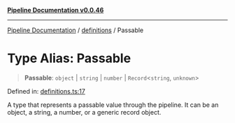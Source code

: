 [**Pipeline Documentation v0.0.46**](../../README.md)

***

[Pipeline Documentation](../../modules.md) / [definitions](../README.md) / Passable

# Type Alias: Passable

> **Passable**: `object` \| `string` \| `number` \| `Record`\<`string`, `unknown`\>

Defined in: [definitions.ts:17](https://github.com/stonemjs/pipeline/blob/25f97e5694101638ed81fbfb328425b2c68320f6/src/definitions.ts#L17)

A type that represents a passable value through the pipeline.
It can be an object, a string, a number, or a generic record object.
